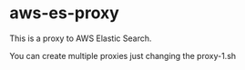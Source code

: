 # aws-es-proxy

This is a proxy to AWS Elastic Search.

You can create multiple proxies just changing the proxy-1.sh

